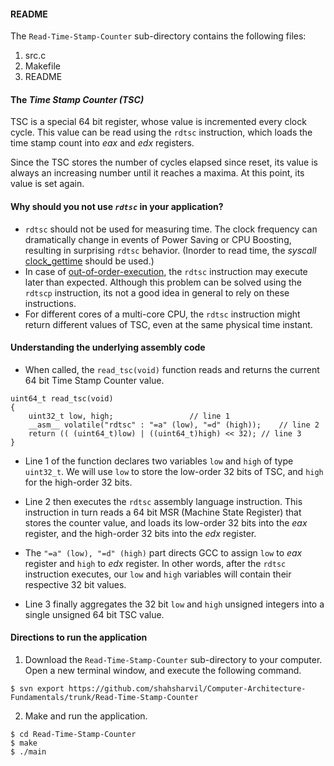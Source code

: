 #### README
The ```Read-Time-Stamp-Counter``` sub-directory contains the following files: 

  1. src.c
  2. Makefile
  3. README

#### The *Time Stamp Counter (TSC)*
TSC is a special 64 bit register, whose value is incremented every clock cycle. This value can be read using the ```rdtsc``` instruction, which loads the time stamp count into *eax* and *edx* registers.

Since the TSC stores the number of cycles elapsed since reset, its value is always an increasing number until it reaches a maxima. At this point, its value is set again.
#### Why should you not use *```rdtsc```* in your application?
- ```rdtsc``` should not be used for measuring time. The clock frequency can dramatically change in events of Power Saving or CPU Boosting, resulting in surprising ```rdtsc``` behavior. (Inorder to read time, the *syscall* [clock_gettime](https://linux.die.net/man/3/clock_gettime) should be used.)
- In case of [out-of-order-execution](https://en.wikipedia.org/wiki/Out-of-order_execution), the ```rdtsc``` instruction may execute later than expected. Although this problem can be solved using the ```rdtscp``` instruction, its not a good idea in general to rely on these instructions.
- For different cores of a multi-core CPU, the ```rdtsc``` instruction might return different values of TSC, even at the same physical time instant.

#### Understanding the underlying assembly code
- When called, the ```read_tsc(void)``` function reads and returns the current 64 bit Time Stamp Counter value.
```
uint64_t read_tsc(void)
{
	uint32_t low, high;					// line 1
	__asm__ volatile("rdtsc" : "=a" (low), "=d" (high));	// line 2
	return (( (uint64_t)low) | ((uint64_t)high) << 32);	// line 3
}
```

- Line 1 of the function declares two variables ```low``` and ```high``` of type ```uint32_t```. We will use ```low``` to store the low-order 32 bits of TSC, and ```high``` for the high-order 32 bits.

- Line 2 then executes the ```rdtsc``` assembly language instruction. This instruction in turn reads a 64 bit MSR (Machine State Register) that stores the counter value, and loads its low-order 32 bits into the *eax* register, and the high-order 32 bits into the *edx* register. 

- The ```"=a" (low), "=d" (high)``` part directs GCC to assign ```low``` to *eax* register and ```high``` to *edx* register. In other words, after the ```rdtsc``` instruction executes, our ```low``` and ```high``` variables will contain their respective 32 bit values.

- Line 3 finally aggregates the 32 bit ```low``` and ```high``` unsigned integers into a single unsigned 64 bit TSC value.
#### Directions to run the application
 1. Download the ```Read-Time-Stamp-Counter``` sub-directory to your computer. Open a new terminal window, and execute the following command.
```
$ svn export https://github.com/shahsharvil/Computer-Architecture-Fundamentals/trunk/Read-Time-Stamp-Counter
```  
2. Make and run the application.
```
$ cd Read-Time-Stamp-Counter
$ make
$ ./main
```
